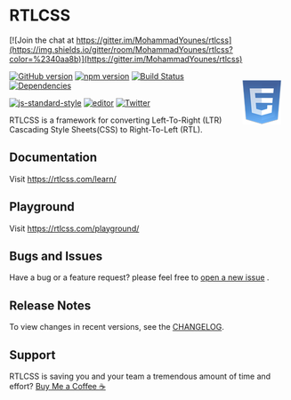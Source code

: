 # RTLCSS

[![Join the chat at https://gitter.im/MohammadYounes/rtlcss](https://img.shields.io/gitter/room/MohammadYounes/rtlcss?color=%2340aa8b)](https://gitter.im/MohammadYounes/rtlcss)

<img style="margin:15px" title="RTLCSS" src="https://github.com/MohammadYounes/rtlcss/blob/master/.github/logo.png" align="right">

[![GitHub version](https://img.shields.io/github/v/tag/MohammadYounes/rtlcss)](https://github.com/MohammadYounes/rtlcss/releases)
[![npm version](https://img.shields.io/npm/v/rtlcss)](https://www.npmjs.com/package/rtlcss)
[![Build Status](https://github.com/MohammadYounes/rtlcss/workflows/CI/badge.svg?branch=master)](https://github.com/MohammadYounes/rtlcss/actions?query=workflow%3ACI+branch%3Amaster)
[![Dependencies](https://img.shields.io/david/MohammadYounes/rtlcss)](https://david-dm.org/MohammadYounes/rtlcss)

[![js-standard-style](https://img.shields.io/badge/code%20style-standard-blue)](https://standardjs.com/)
[![editor](https://img.shields.io/badge/editor-vscode-blue)](https://code.visualstudio.com/)
[![Twitter](https://img.shields.io/badge/follow-%40rtlcss-blue)](https://twitter.com/rtlcss)

RTLCSS is a framework for converting Left-To-Right (LTR) Cascading Style Sheets(CSS) to Right-To-Left (RTL).

## Documentation

Visit <https://rtlcss.com/learn/>

## Playground

Visit <https://rtlcss.com/playground/>

## Bugs and Issues

Have a bug or a feature request? please feel free to [open a new issue](https://github.com/MohammadYounes/rtlcss/issues/new) .

## Release Notes

To view changes in recent versions, see the [CHANGELOG](CHANGELOG.md).

## Support

RTLCSS is saving you and your team a tremendous amount of time and effort?  [Buy Me a Coffee ☕](https://www.paypal.me/MohammadYounes)
